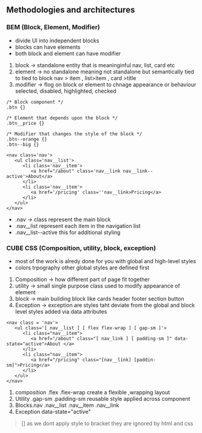 ## Methodologies and architectures

### BEM (Block, Element, Modifier)
+ divide UI into independent blocks
+ blocks can have elements
+ both block and element can have modifier

1. block -> standalone entity that is meaninginful nav, list, card etc
2. element -> no standalone meaning not standalone but semantically tied to tied to block  nav > item  , list>item , card >title
3. modifier -> flog on block or element to chnage appearance or behaviour   selected, disabled, highlighted, checked

```
/* Block component */
.btn {}

/* Element that depends upon the block */ 
.btn__price {}

/* Modifier that changes the style of the block */
.btn--orange {} 
.btn--big {}
```

```
<nav class='nav'>
   <ul class='nav__list'>
      <li class='nav__item'>
         <a href="/about" class='nav__link nav__link--active'>About</a>
      </li>
      <li class='nav__item'>
         <a href='/pricing' class=''nav__link>Pricing</a>
      </li>
   </ul>
</nav> 
```
+ .nav -> class represent the main block
+ .nav__list represent each item in the navigation list
+ .nav__list--active this for additional styling

### CUBE CSS (Composition, utility, block, exception)
+ most of the work is alredy done for you with global and high-level styles
+ colors trpography other global styles are defined first

1. Composition -> how different part of page fit together
2. utility -> small single purpose class used to modify appearance of element
3. block -> main building block like cards header footer section button
4. Exception -> exception are styles taht deviate from the global and block level styles  added via data attributes


```
<nav class = 'nav'>
   <ul class='[ nav__list ] [ flex flex-wrap ] [ gap-sm ]'>
      <li class="nav__item">
         <a href="/about" class="[ nav_link ] [ padding-sm ]" data-state="active">About </a>
      </li>
      <li class="nav__item">
         <a href="/pricing" class="[nav__link] [paddin-sm]">Pricing</a>
      </li>
   </ul>
</nav>
```
1. composition      .flex  .flex-wrap create a flexible ,wrapping layout
2. Utility   .gap-sm .padding-sm  reusable style applied across component
3. Blocks.nav .nav__list .nav__item .nav__link
4. Exception  data-state="active"
> [] as we dont apply style to bracket they are ignored by html and css
